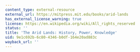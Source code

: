 ```yaml
---
content_type: external-resource
external_url: https://mitpress.mit.edu/books/arid-lands
has_external_license_warning: true
license: https://en.wikipedia.org/wiki/All_rights_reserved
status: ''
title: 'The Arid Lands: History, Power, Knowledge'
uid: 9e1c692b-6c80-4346-b0df-164e20ad883c
wayback_url: ''
---
```

